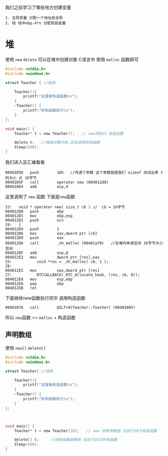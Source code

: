 我们之前学习了哪些地方创建变量

```
1. 全局变量 分配一个地址给全局
2. 栈 栈中ebp-4*n 分配局部变量
```

# 堆

使用 `new`  `delete` 可以在堆中创建对象 C语言中  使用 `malloc` 函数即可

```c
#include <stdio.h>
#include <windows.h>

struct Teacher { //继承

	Teacher(){
		printf("这里是构造函数\n");
	}
	~Teacher() {
		printf("析构函数执行\n");
	}
};

void main() {
	Teacher* t = new Teacher();   // new完执行 构造函数

	delete t; 	//释放对象内存,还会调用析构函数
	Sleep(500);
}
```

我们进入反汇编看看

```
0040105D   push        10h   //传递了参数 这个参数就是我们 sizeof 测试出来 t 的大小 占 16字节
0040105F   call        operator new (004012d0)
00401064   add         esp,4
```

这里调用了 `new` 函数 下面是`new`函数

```
23:   void * operator new( size_t cb ) //  cb = 16字节
004012D0   push        ebp
004012D1   mov         ebp,esp
004012D3   push        ecx
24:   {
004012D4   push        1
004012D6   mov         eax,dword ptr [cb]
004012D9   push        eax
004012DA   call        _nh_malloc (00401a70)   //在堆内申请空间 16字节大小空间
004012DF   add         esp,8
004012E2   mov         dword ptr [res],eax
25:           void *res = _nh_malloc( cb, 1 ); 
26:
004012E5   mov         eax,dword ptr [res]
27:           RTCCALLBACK(_RTC_Allocate_hook, (res, cb, 0));
004012E8   mov         esp,ebp
004012EA   pop         ebp
004012EB   ret

```

下面继续new函数执行完毕 调用构造函数

```
0040107A   call        @ILT+0(Teacher::Teacher) (00401005)
```

所以 `new`函数 ==  `malloc` + 构造函数

## 声明数组

使用 `new[]` `delete[]`

```c
#include <stdio.h>
#include <windows.h>

struct Teacher{ //继承

	Teacher(){
		printf("这里是构造函数\n");
	}
	~Teacher() {
		printf("析构函数执行\n");
	}
};



void main() {
	Teacher* t = new Teacher[10];   // new 结构体数组 会执行10次构造函数

	delete[] t; 	//结构体数组删除 会执行10次析构函数
	Sleep(500);
}
```

